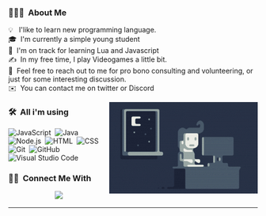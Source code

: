

<!-- ## 👋 &nbsp;Hey there! I'm Pyroniix -->

### 👨🏻‍💻 &nbsp;About Me

💡 &nbsp; I'like to learn new programming language.\
🎓 &nbsp;I'm currently a simple young student\
🌱 &nbsp;I'm on track for learning Lua and Javascript\
✍️ &nbsp;In my free time, I play Videogames a little bit.\
💬 &nbsp;Feel free to reach out to me for pro bono consulting and volunteering, or just for some interesting discussion.\
✉️ &nbsp;You can contact me on twitter or Discord


<img alt="Night Coding" src="https://raw.githubusercontent.com/AVS1508/AVS1508/master/assets/Night-Coding.gif" align="right"/>

### 🛠 &nbsp;All i'm using

![JavaScript](https://img.shields.io/badge/-JavaScript-05122A?style=flat&logo=javascript)&nbsp;
![Java](https://img.shields.io/badge/-Java-05122A?style=flat&logo=Java&logoColor=FFA518)&nbsp;
![Node.js](https://img.shields.io/badge/-Node.js-05122A?style=flat&logo=node.js)&nbsp;
![HTML](https://img.shields.io/badge/-HTML-05122A?style=flat&logo=HTML5)&nbsp;
![CSS](https://img.shields.io/badge/-CSS-05122A?style=flat&logo=CSS3&logoColor=1572B6)&nbsp;
![Git](https://img.shields.io/badge/-Git-05122A?style=flat&logo=git)&nbsp;
![GitHub](https://img.shields.io/badge/-GitHub-05122A?style=flat&logo=github)&nbsp;
![Visual Studio Code](https://img.shields.io/badge/-Visual%20Studio%20Code-05122A?style=flat&logo=visual-studio-code&logoColor=007ACC)&nbsp;

### 🤝🏻 &nbsp;Connect Me With

<p align="center">
<a href="https://www.discordapp.com/users/303061944339005440"><img src="https://img.shields.io/badge/Discord-7289DA?style=for-the-badge&logo=discord&logoColor=white"/></a>

-----
